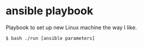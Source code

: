 # ansible playbook
Playbook to set up new Linux machine the way I like.

```sh
$ bash ./run [ansible parameters]
```
